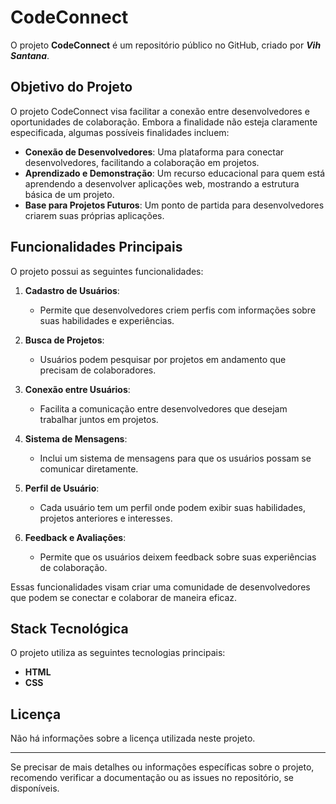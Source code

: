# CodeConnect


O projeto **CodeConnect** é um repositório público no GitHub, criado por ***Vih Santana***. 

## Objetivo do Projeto

O projeto CodeConnect visa facilitar a conexão entre desenvolvedores e oportunidades de colaboração. Embora a finalidade não esteja claramente especificada, algumas possíveis finalidades incluem:

- **Conexão de Desenvolvedores**: Uma plataforma para conectar desenvolvedores, facilitando a colaboração em projetos.
- **Aprendizado e Demonstração**: Um recurso educacional para quem está aprendendo a desenvolver aplicações web, mostrando a estrutura básica de um projeto.
- **Base para Projetos Futuros**: Um ponto de partida para desenvolvedores criarem suas próprias aplicações.

## Funcionalidades Principais

O projeto possui as seguintes funcionalidades:

1. **Cadastro de Usuários**:
   - Permite que desenvolvedores criem perfis com informações sobre suas habilidades e experiências.

2. **Busca de Projetos**:
   - Usuários podem pesquisar por projetos em andamento que precisam de colaboradores.

3. **Conexão entre Usuários**:
   - Facilita a comunicação entre desenvolvedores que desejam trabalhar juntos em projetos.

4. **Sistema de Mensagens**:
   - Inclui um sistema de mensagens para que os usuários possam se comunicar diretamente.

5. **Perfil de Usuário**:
   - Cada usuário tem um perfil onde podem exibir suas habilidades, projetos anteriores e interesses.

6. **Feedback e Avaliações**:
   - Permite que os usuários deixem feedback sobre suas experiências de colaboração.

Essas funcionalidades visam criar uma comunidade de desenvolvedores que podem se conectar e colaborar de maneira eficaz.

## Stack Tecnológica

O projeto utiliza as seguintes tecnologias principais:

- **HTML**
- **CSS**

## Licença

Não há informações sobre a licença utilizada neste projeto.

---

Se precisar de mais detalhes ou informações específicas sobre o projeto, recomendo verificar a documentação ou as issues no repositório, se disponíveis.